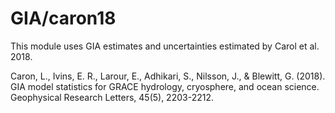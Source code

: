 # GIA/caron18

This module uses GIA estimates and uncertainties estimated by Carol et al.  2018. 

Caron, L., Ivins, E. R., Larour, E., Adhikari, S., Nilsson, J., & Blewitt, G. (2018). GIA model statistics for GRACE hydrology, cryosphere, and ocean science. Geophysical Research Letters, 45(5), 2203-2212.
